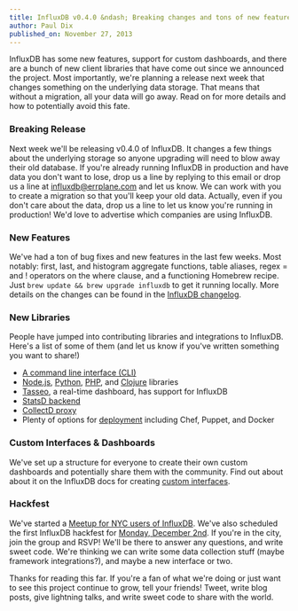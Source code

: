 ```yaml
---
title: InfluxDB v0.4.0 &ndash; Breaking changes and tons of new features
author: Paul Dix
published_on: November 27, 2013
---
```


InfluxDB has some new features, support for custom dashboards, and there are a bunch of new client libraries that have come out since we announced the project. Most importantly, we're planning a release next week that changes something on the underlying data storage. That means that without a migration, all your data will go away. Read on for more details and how to potentially avoid this fate.

### Breaking Release

Next week we'll be releasing v0.4.0 of InfluxDB. It changes a few things about the underlying storage so anyone upgrading will need to blow away their old database. If you're already running InfluxDB in production and have data you don't want to lose, drop us a line by replying to this email or drop us a line at influxdb@errplane.com and let us know. We can work with you to create a migration so that you'll keep your old data. Actually, even if you don't care about the data, drop us a line to let us know you're running in production! We'd love to advertise which companies are using InfluxDB.

### New Features

We've had  a ton of bug fixes and new features in the last few weeks. Most notably: first, last, and histogram aggregate functions, table aliases, regex = and ! operators on the where clause, and a functioning Homebrew recipe. Just `brew update && brew upgrade influxdb` to get it running locally. More details on the changes can be found in the [InfluxDB changelog](https://github.com/influxdb/influxdb/blob/master/CHANGELOG.md).

### New Libraries

People have jumped into contributing libraries and integrations to InfluxDB. Here's a list of some of them (and let us know if you've written something you want to share!)

* [A command line interface (CLI)](https://github.com/FGRibreau/influxdb-cli)
* [Node.js](https://github.com/bencevans/node-influx), [Python](https://github.com/influxdb/influxdb-python), [PHP](https://github.com/crodas/InfluxPHP), and [Clojure](https://github.com/olauzon/capacitor) libraries
* [Tasseo](https://github.com/obfuscurity/tasseo#influxdb), a real-time dashboard, has support for InfluxDB
* [StatsD backend](https://github.com/bernd/statsd-influxdb-backend)
* [CollectD proxy](https://github.com/bpaquet/collectd-influxdb-proxy)
* Plenty of options for [deployment](http://influxdb.org/docs/deployment.html) including Chef, Puppet, and Docker

### Custom Interfaces & Dashboards

We've set up a structure for everyone to create their own custom dashboards and potentially share them with the community. Find out about about it on the InfluxDB docs for creating [custom interfaces](http://influxdb.org/docs/interfaces/).

### Hackfest

We've started a [Meetup for NYC users of InfluxDB](http://www.meetup.com/nyc-influxdb-user-group). We've also scheduled the first InfluxDB hackfest for [Monday, December 2nd](http://www.meetup.com/NYC-InfluxDB-User-Group/events/150732352/). If you're in the city, join the group and RSVP! We'll be there to answer any questions, and write sweet code. We're thinking we can write some data collection stuff (maybe framework integrations?), and maybe a new interface or two.

Thanks for reading this far. If you're a fan of what we're doing or just want to see this project continue to grow, tell your friends! Tweet, write blog posts, give lightning talks, and write sweet code to share with the world.
